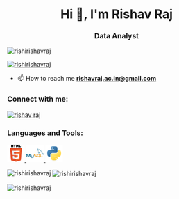 <!---- 👋 Hi, I’m Rishav Raj
- 👀 I’m interested in Jobs releted to my work type
- 🌱 I’m currently learning Power BI
- 💞️ I’m looking to collaborate on ...
- 📫 How to reach me ...


rishirishavraj/rishirishavraj is a ✨ special ✨ repository because its `README.md` (this file) appears on your GitHub profile.
You can click the Preview link to take a look at your changes.
--->

<h1 align="center">Hi 👋, I'm Rishav Raj</h1>
<h3 align="center">Data Analyst</h3>

<p align="left"> <img src="https://komarev.com/ghpvc/?username=rishirishavraj&label=Profile%20views&color=0e75b6&style=flat" alt="rishirishavraj" /> </p>

<p align="left"> <a href="https://github.com/ryo-ma/github-profile-trophy"><img src="https://github-profile-trophy.vercel.app/?username=rishirishavraj" alt="rishirishavraj" /></a> </p>

- 📫 How to reach me **rishavraj.ac.in@gmail.com**

<h3 align="left">Connect with me:</h3>
<p align="left">
<a href="https://linkedin.com/in/rishav raj" target="blank"><img align="center" src="https://raw.githubusercontent.com/rahuldkjain/github-profile-readme-generator/master/src/images/icons/Social/linked-in-alt.svg" alt="rishav raj" height="30" width="40" /></a>
</p>

<h3 align="left">Languages and Tools:</h3>
<p align="left"> <a href="https://www.w3.org/html/" target="_blank" rel="noreferrer"> <img src="https://raw.githubusercontent.com/devicons/devicon/master/icons/html5/html5-original-wordmark.svg" alt="html5" width="40" height="40"/> </a> <a href="https://www.mysql.com/" target="_blank" rel="noreferrer"> <img src="https://raw.githubusercontent.com/devicons/devicon/master/icons/mysql/mysql-original-wordmark.svg" alt="mysql" width="40" height="40"/> </a> <a href="https://www.python.org" target="_blank" rel="noreferrer"> <img src="https://raw.githubusercontent.com/devicons/devicon/master/icons/python/python-original.svg" alt="python" width="40" height="40"/> </a> </p>

<p><img align="left" src="https://github-readme-stats.vercel.app/api/top-langs?username=rishirishavraj&show_icons=true&locale=en&layout=compact" alt="rishirishavraj" /></p>

<p>&nbsp;<img align="center" src="https://github-readme-stats.vercel.app/api?username=rishirishavraj&show_icons=true&locale=en" alt="rishirishavraj" /></p>

<p><img align="center" src="https://github-readme-streak-stats.herokuapp.com/?user=rishirishavraj&" alt="rishirishavraj" /></p>
